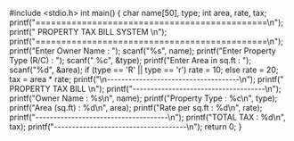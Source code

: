 #include <stdio.h>
int main() {
    char name[50], type;
    int area, rate, tax;
    printf("=============================================\n");
    printf(" PROPERTY TAX BILL SYSTEM     \n");
    printf("=============================================\n");
    printf("Enter Owner Name          : ");
    scanf("%s", name);
    printf("Enter Property Type (R/C) : ");
    scanf(" %c", &type);
    printf("Enter Area in sq.ft       : ");
    scanf("%d", &area);
    if (type == 'R' || type == 'r')
        rate = 10;
    else
        rate = 20;
    tax = area * rate;
    printf("\n-------------------------------------\n");
    printf("          PROPERTY TAX BILL          \n");
    printf("-------------------------------------\n");
    printf("Owner Name      : %s\n", name);
    printf("Property Type   : %c\n", type);
    printf("Area (sq.ft)    : %d\n", area);
    printf("Rate per sq.ft  : %d\n", rate);
    printf("-------------------------------------\n");
    printf("TOTAL TAX       : %d\n", tax);
    printf("-------------------------------------\n");
    return 0;
}
